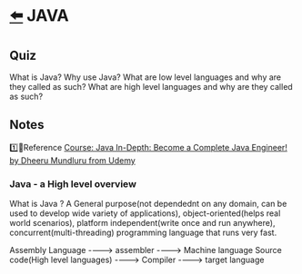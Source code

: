 # [⬅️](/myguides) JAVA

## Quiz
What is Java?
Why use Java?
What are low level languages and why are they called as such?
What are high level languages and why are they called as such?



## Notes

1️⃣🚩Reference
[Course: Java In-Depth: Become a Complete Java Engineer! by Dheeru Mundluru from Udemy](https://www.udemy.com/course/java-in-depth-become-a-complete-java-engineer/)

### Java - a High level overview

What is Java ?
A General purpose(not dependednt on any domain, can be used to develop wide variety of applications), object-oriented(helps real world scenarios), platform independent(write once and run anywhere), concurrent(multi-threading) programming language that runs very fast.

Assembly Language ----> assembler ----> Machine language
Source code(High level languages) ----> Compiler ----> target language